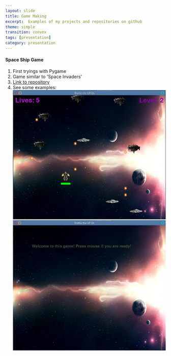 ```yaml
---
layout: slide
title: Game Making
excerpt:  Examples of my projects and repositories on github
theme: simple
transition: convex
tags: [presentation]
category: presentation
---
```

<section data-markdown>

#### Space Ship Game
1. First tryings with Pygame
2. Game similar to 'Space Invaders'
3. [Link to repository](https://github.com/m1ghtfr3e/SpaceShip-Game)
4. See some examples:
  ![Game play](/images/SpaceInv_xmpl.png)
  ![Start menu](/images/spaceInv_start.png)
  
</section data-markdown>
